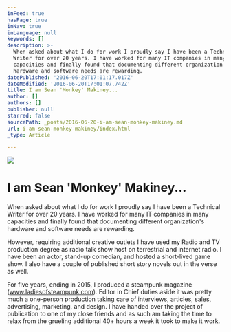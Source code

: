 ```yaml
---
inFeed: true
hasPage: true
inNav: true
inLanguage: null
keywords: []
description: >-
  When asked about what I do for work I proudly say I have been a Technical
  Writer for over 20 years. I have worked for many IT companies in many
  capacities and finally found that documenting different organization's
  hardware and software needs are rewarding.
datePublished: '2016-06-20T17:01:17.017Z'
dateModified: '2016-06-20T17:01:07.742Z'
title: I am Sean 'Monkey' Makiney...
author: []
authors: []
publisher: null
starred: false
sourcePath: _posts/2016-06-20-i-am-sean-monkey-makiney.md
url: i-am-sean-monkey-makiney/index.html
_type: Article

---
```

![](https://the-grid-user-content.s3-us-west-2.amazonaws.com/a4402fe1-621f-4378-b715-3c23bf03cc2e.jpg)

# I am Sean 'Monkey' Makiney...

When asked about what I do for work I proudly say I have been a Technical Writer for over 20 years. I have worked for many IT companies in many capacities and finally found that documenting different organization's hardware and software needs are rewarding.

However, requiring additional creative outlets I have used my Radio and TV production degree as radio talk show host on terrestrial and internet radio. I have been an actor, stand-up comedian, and hosted a short-lived game show. I also have a couple of published short story novels out in the verse as well.

For five years, ending in 2015, I produced a steampunk magazine (www.ladiesofsteampunk.com). Editor in Chief duties aside it was pretty much a one-person production taking care of interviews, articles, sales, advertising, marketing, and design. I have handed over the project of publication to one of my close friends and as such am taking the time to relax from the grueling additional 40+ hours a week it took to make it work.